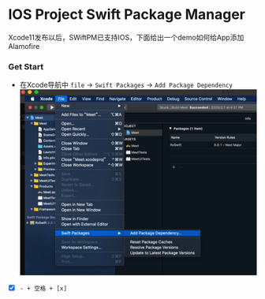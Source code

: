 # IOS Project Swift Package Manager
Xcode11发布以后，SWiftPM已支持IOS，下面给出一个demo如何给App添加Alamofire



### Get Start
- 在Xcode导航中 `file` -> `Swift Packages` -> `Add Package Dependency`
 ![添加依赖](https://github.com/IMFWorks/articles/blob/master/Image/AddPackageDependcy.png)
 



- [x]  `- + 空格 + [x]`



